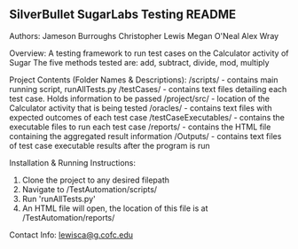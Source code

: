 SilverBullet SugarLabs Testing README
-------------------------------------
Authors:
Jameson Burroughs
Christopher Lewis
Megan O'Neal
Alex Wray

Overview:
A testing framework to run test cases on the Calculator activity of Sugar
The five methods tested are: add, subtract, divide, mod, multiply

Project Contents (Folder Names & Descriptions):
/scripts/ - contains main running script, runAllTests.py
/testCases/ - contains text files detailing each test case. Holds information to be passed
/project/src/ - location of the Calculator activity that is being tested
/oracles/ - contains text files with expected outcomes of each test case
/testCaseExecutables/ - contains the executable files to run each test case
/reports/ - contains the HTML file containing the aggregated result information
/Outputs/ - contains text files of test case executable results after the program is run

Installation & Running Instructions:
1. Clone the project to any desired filepath
2. Navigate to /TestAutomation/scripts/
3. Run 'runAllTests.py'
4. An HTML file will open, the location of this file is at /TestAutomation/reports/

Contact Info:
lewisca@g.cofc.edu

